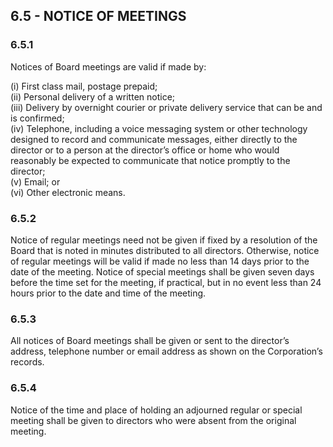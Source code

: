 ## **6.5 - NOTICE OF MEETINGS**

### **6.5.1**

Notices of Board meetings are valid if made by:

(i)	First class mail, postage prepaid;  
(ii)	Personal delivery of a written notice;  
(iii)	Delivery by overnight courier or private delivery service that can be and is confirmed;  
(iv)	Telephone, including a voice messaging system or other technology designed to record and communicate messages, either directly to the director or to a person at the director’s office or home who would reasonably be expected to communicate that notice promptly to the director;  
(v)	Email; or  
(vi)	Other electronic means.

### **6.5.2**

Notice of regular meetings need not be given if fixed by a resolution of the Board that is noted in minutes distributed to all directors. Otherwise, notice of regular meetings will be valid if made no less than 14 days prior to the date of the meeting. Notice of special meetings shall be given seven days before the time set for the meeting, if practical, but in no event less than 24 hours prior to the date and time of the meeting.

### **6.5.3**

All notices of Board meetings shall be given or sent to the director’s address, telephone number or email address as shown on the Corporation’s records.

### **6.5.4**

Notice of the time and place of holding an adjourned regular or special meeting shall be given to directors who were absent from the original meeting.
